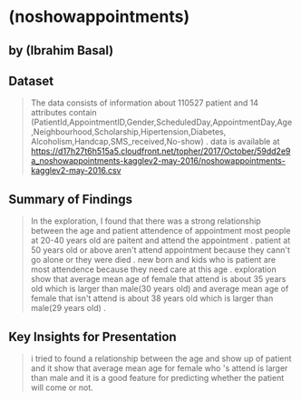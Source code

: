 # (noshowappointments)
## by (Ibrahim Basal)


## Dataset

> The data consists of information about 110527 patient and 14 attributes contain (PatientId,AppointmentID,Gender,ScheduledDay,AppointmentDay,Age,Neighbourhood,Scholarship,Hipertension,Diabetes, Alcoholism,Handcap,SMS_received,No-show) . data is available at https://d17h27t6h515a5.cloudfront.net/topher/2017/October/59dd2e9a_noshowappointments-kagglev2-may-2016/noshowappointments-kagglev2-may-2016.csv


## Summary of Findings

> In the exploration, I found that there was a strong relationship between the age and patient attendence of appointment
most people at 20-40 years old are paitent and attend the appointment . patient at 50 years old or above aren't attend appointment because they cann't go alone or they were died . new born and kids who is patient are most attendence because they need care at this age .
exploration show that average mean age of female that attend is about 35 years old which is larger than male(30 years old) and average mean age of female that isn't attend is about 38 years old which is larger than male(29 years old) .


## Key Insights for Presentation

> i tried to found a relationship between the age and show up of patient and it show that average mean age for female who 's attend is larger than male and it is a good feature for predicting whether the patient will come or not.
